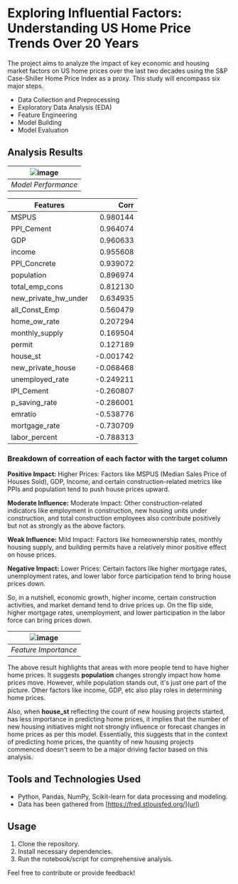 # Exploring Influential Factors: Understanding US Home Price Trends Over 20 Years

The project aims to analyze the impact of key economic and housing market factors on US home prices over the last two decades using the S&P Case-Shiller Home Price Index as a proxy. This study will encompass six major steps. 

- Data Collection and Preprocessing
- Exploratory Data Analysis (EDA)
- Feature Engineering
- Model Building
- Model Evaluation

## Analysis Results
| ![image](https://github.com/grzzlyb/home-price-trends/assets/123747958/0b99f852-b07f-4a69-8f02-bff36afe0fd9) |
|:--:|
| *Model Performance* |

| Features       | Corr  |
| ------------- | -----:|
| MSPUS         |0.980144|
|PPI_Cement      |0.964074|
|GDP                     |0.960633|
|income                  |0.955608|
|PPI_Concrete            |0.939072|
|population              |0.896974|
|total_emp_cons          |0.812130|
|new_private_hw_under    |0.634935|
|all_Const_Emp           |0.560479|
|home_ow_rate            |0.207294|
|monthly_supply          |0.169504|
|permit                  |0.127189|
|house_st               |-0.001742|
|new_private_house      |-0.068468|
|unemployed_rate        |-0.249211|
|IPI_Cement             |-0.260807|
|p_saving_rate          |-0.286001|
|emratio                |-0.538776|
|mortgage_rate          |-0.730709|
|labor_percent          |-0.788313|

### Breakdown of correation of each factor with the target column

**Positive Impact:**
Higher Prices: Factors like MSPUS (Median Sales Price of Houses Sold), GDP, Income, and certain construction-related metrics like PPIs and population tend to push house prices upward.

**Moderate Influence:**
Moderate Impact: Other construction-related indicators like employment in construction, new housing units under construction, and total construction employees also contribute positively but not as strongly as the above factors.

**Weak Influence:**
Mild Impact: Factors like homeownership rates, monthly housing supply, and building permits have a relatively minor positive effect on house prices.

**Negative Impact:**
Lower Prices: Certain factors like higher mortgage rates, unemployment rates, and lower labor force participation tend to bring house prices down.

So, in a nutshell, economic growth, higher income, certain construction activities, and market demand tend to drive prices up. On the flip side, higher mortgage rates, unemployment, and lower participation in the labor force can bring prices down.

| ![image](https://github.com/grzzlyb/home-price-trends/assets/123747958/daa5900a-2dd8-46b1-97c1-be342344508e)|
|:--:|
| *Feature Importance* |

The above result highlights that areas with more people tend to have higher home prices. It suggests **population** changes strongly impact how home prices move. However, while population stands out, it's just one part of the picture. Other factors like income, GDP, etc also play roles in determining home prices.

Also, when **house_st** reflecting the count of new housing projects started, has less importance in predicting home prices, it implies that the number of new housing initiatives might not strongly influence or forecast changes in home prices as per this model. Essentially, this suggests that in the context of predicting home prices, the quantity of new housing projects commenced doesn't seem to be a major driving factor based on this analysis.

## Tools and Technologies Used
- Python, Pandas, NumPy, Scikit-learn for data processing and modeling.
- Data has been gathered from [https://fred.stlouisfed.org/](url)

## Usage
1. Clone the repository.
2. Install necessary dependencies.
3. Run the notebook/script for comprehensive analysis.

Feel free to contribute or provide feedback!
